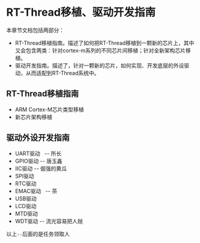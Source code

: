 # RT-Thread移植、驱动开发指南

本章节文档包括两部分：

* RT-Thread移植指南。描述了如何把RT-Thread移植到一颗新的芯片上，其中又会包含两类：针对cortex-m系列的不同芯片间移植；针对全新架构芯片移植。
* 驱动开发指南。描述了，针对一颗新的芯片，如何实现、开发底层的外设驱动，从而适配到RT-Thread系统中。

## RT-Thread移植指南

* ARM Cortex-M芯片类型移植
* 新芯片架构移植

## 驱动外设开发指南

* UART驱动    -- 所长
* GPIO驱动    -- 唐玉鑫
* IIC驱动    -- 倔强的黄瓜
* SPI驱动
* RTC驱动
* EMAC驱动    -- 茶
* USB驱动
* LCD驱动
* MTD驱动
* WDT驱动    -- 流光容易把人抛

以上`--`后面的是任务领取人
